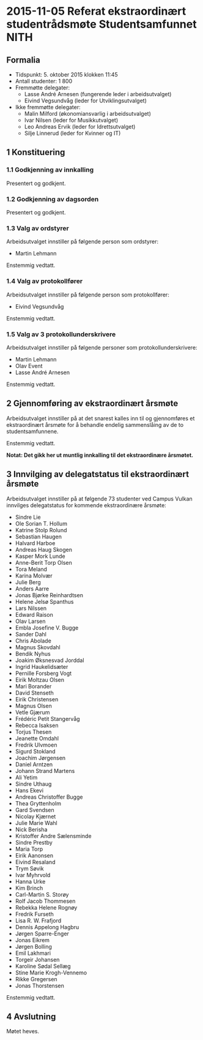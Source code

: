 # 2015-11-05 Referat ekstraordinært studentrådsmøte Studentsamfunnet NITH

## Formalia

- Tidspunkt: 5. oktober 2015 klokken 11:45
- Antall studenter: 1 800
- Fremmøtte delegater: 
  - Lasse André Arnesen (fungerende leder i arbeidsutvalget)
  - Eivind Vegsundvåg (leder for Utviklingsutvalget)
- Ikke fremmøtte delegater:
  - Malin Milford (økonomiansvarlig i arbeidsutvalget)
  - Ivar Nilsen (leder for Musikkutvalget)
  - Leo Andreas Ervik (leder for Idrettsutvalget)
  - Silje Linnerud (leder for Kvinner og IT)

## 1 Konstituering

### 1.1 Godkjenning av innkalling

Presentert og godkjent.

### 1.2 Godkjenning av dagsorden

Presentert og godkjent.

### 1.3 Valg av ordstyrer

Arbeidsutvalget innstiller på følgende person som ordstyrer:

- Martin Lehmann

Enstemmig vedtatt.

### 1.4 Valg av protokollfører

Arbeidsutvalget innstiller på følgende person som protokollfører:

- Eivind Vegsundvåg

Enstemmig vedtatt.

### 1.5 Valg av 3 protokollunderskrivere

Arbeidsutvalget innstiller på følgende personer som protokollunderskrivere:

- Martin Lehmann
- Olav Event
- Lasse André Arnesen

Enstemmig vedtatt.

## 2 Gjennomføring av ekstraordinært årsmøte

Arbeidsutvalget innstiller på at det snarest kalles inn til og gjennomføres et ekstraordinært årsmøte for å behandle endelig sammenslåing av de to studentsamfunnene.

Enstemmig vedtatt.

__Notat: Det gikk her ut muntlig innkalling til det ekstraordinære årsmøtet.__

## 3 Innvilging av delegatstatus til ekstraordinært årsmøte

Arbeidsutvalget innstiller på at følgende 73 studenter ved Campus Vulkan innvilges delegatstatus for kommende ekstraordinære årsmøte:

- Sindre Lie
- Ole Sorian T. Hollum
- Katrine Stolp Rolund
- Sebastian Haugen
- Halvard Harboe
- Andreas Haug Skogen
- Kasper Mork Lunde
- Anne-Berit Torp Olsen
- Tora Meland
- Karina Molvær
- Julie Berg
- Anders Aarre
- Jonas Bjørke Reinhardtsen
- Helene Jelsø Spanthus
- Lars Nilssen
- Edward Raison
- Olav Larsen
- Embla Josefine V. Bugge
- Sander Dahl
- Chris Abolade
- Magnus Skovdahl
- Bendik Nyhus
- Joakim Øksnesvad Jorddal
- Ingrid Haukelidsæter
- Pernille Forsberg Vogt
- Eirik Moltzau Olsen
- Mari Borander
- David Stenseth
- Eirik Christensen
- Magnus Olsen
- Vetle Gjærum
- Frédéric Petit Stangervåg
- Rebecca Isaksen
- Torjus Thesen
- Jeanette Omdahl
- Fredrik Ulvmoen
- Sigurd Stokland
- Joachim Jørgensen
- Daniel Arntzen
- Johann Strand Martens
- Ali Yetim
- Sindre Uthaug
- Hans Ekevi
- Andreas Christoffer Bugge
- Thea Gryttenholm
- Gard Svendsen
- Nicolay Kjærnet
- Julie Marie Wahl
- Nick Berisha
- Kristoffer Andre Sælensminde
- Sindre Prestby
- Maria Torp
- Eirik Aanonsen
- Eivind Resaland
- Trym Søvik
- Ivar Myhrvold
- Hanna Urke
- Kim Brinch
- Carl-Martin S. Storøy
- Rolf Jacob Thommesen
- Rebekka Helene Rognøy
- Fredrik Furseth
- Lisa R. W. Frafjord
- Dennis Appelong Hagbru
- Jørgen Sparre-Enger
- Jonas Eikrem
- Jørgen Bolling
- Emil Lakhmari
- Torgeir Johansen
- Karoline Sødal Sellæg
- Stine Marie Krogh-Vennemo
- Rikke Gregersen
- Jonas Thorstensen

Enstemmig vedtatt.

## 4 Avslutning

Møtet heves.

